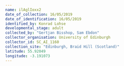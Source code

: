 ```yaml
---
name: ilAglIoxx2
date_of_collection: 16/05/2019
date_of_identification: 16/05/2019
identified_by: Konrad Lohse
developmental_stage: adult
collected_by: "Gertjan Bisshop, Sam Ebdon"
collector_organisation: University of Edinburgh
collector_id: SC_AI_1160
collection_site: "Edinburgh, Braid Hill (Scotland)"
latitude: 55.92049
longitude: -3.191073
---
```

